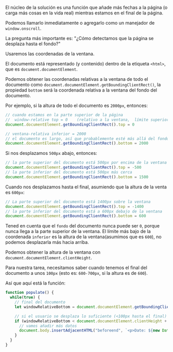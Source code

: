 El núcleo de la solución es una función que añade más fechas a la página (o carga más cosas en la vida real) mientras estamos en el final de la página.

Podemos llamarlo inmediatamente o agregarlo como un manejador de `window.onscroll`.

La pregunta más importante es: "¿Cómo detectamos que la página se desplaza hasta el fondo?"

Usaremos las coordenadas de la ventana.

El documento está representado (y contenido) dentro de la etiqueta `<html>`, que es `document.documentElement`.

Podemos obtener las coordenadas relativas a la ventana de todo el documento como  `document.documentElement.getBoundingClientRect()`, la propiedad `bottom` será la coordenada relativa a la ventana del fondo del documento.

Por ejemplo, si la altura de todo el documento es `2000px`, entonces:

```js
// cuando estamos en la parte superior de la página 
//  window-relative top = 0    (relativo a la ventana,  límite superior = 0 )
document.documentElement.getBoundingClientRect().top = 0

// ventana-relativa inferior = 2000
// el documento es largo, así que probablemente esté más allá del fondo de la ventana
document.documentElement.getBoundingClientRect().bottom = 2000
```

Si nos desplazamos `500px` abajo, entonces:

```js
// la parte superior del documento está 500px por encima de la ventana 
document.documentElement.getBoundingClientRect().top = -500
// la parte inferior del documento está 500px más cerca
document.documentElement.getBoundingClientRect().bottom = 1500
```

Cuando nos desplazamos hasta el final, asumiendo que la altura de la venta es `600px`:


```js
// La parte superior del documento está 1400px sobre la ventana
document.documentElement.getBoundingClientRect().top = -1400
// la parte inferior del documento está a 600px debajo de la ventana
document.documentElement.getBoundingClientRect().bottom = 600
```

Tened en cuenta que el `fondo` del documento nunca puede ser `0`, porque nunca llega a la parte superior de la ventana. El límite más bajo de la coordenada `inferior` es la altura de la ventana(asumimos que es `600`), no podemos desplazarla más hacia arriba.

Podemos obtener la altura de la ventana con `document.documentElement.clientHeight`.

Para nuestra tarea, necesitamos saber cuando tenemos el final del documento a unos `100px` (esto es: `600-700px`, si la altura es de `600`).

Así que aquí está la función:

```js
function populate() {
  while(true) {
    // final del documento
    let windowRelativeBottom = document.documentElement.getBoundingClientRect().bottom;

    // si el usuario se desplaza lo suficiente (<100px hasta el final)
    if (windowRelativeBottom < document.documentElement.clientHeight + 100) {
      // vamos añadir más datos
      document.body.insertAdjacentHTML("beforeend", `<p>Date: ${new Date()}</p>`);
    }
  }
}
```
